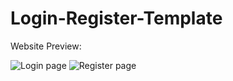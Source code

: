 # Login-Register-Template

Website Preview:

<img src="https://image.prntscr.com/image/G-t2n0NTTkmIIQfbMxRpUA.png" title="Login page" />
<img src="https://image.prntscr.com/image/SILqa3UgRqaTBsYwfhrNUg.png" title="Register page" />
